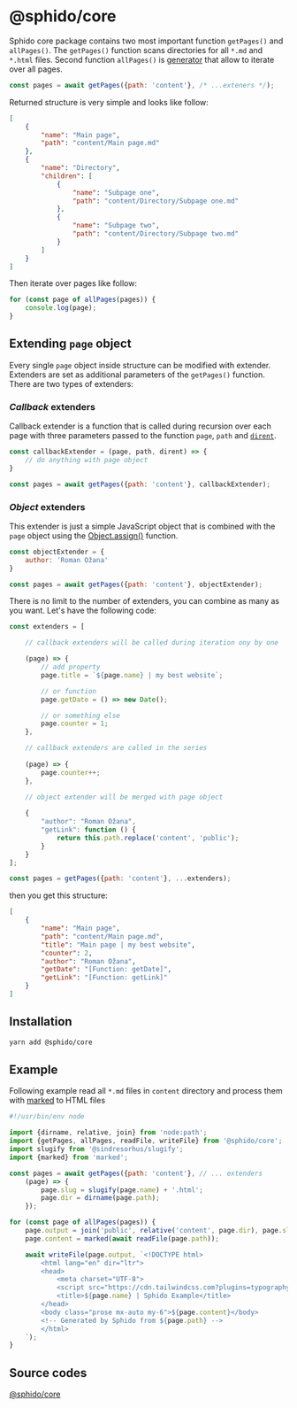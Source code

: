 # @sphido/core

Sphido core package contains two most important function `getPages()` and `allPages()`.
The `getPages()` function scans directories for all `*.md` and `*.html` files.
Second function `allPages()` is [generator](https://developer.mozilla.org/en-US/docs/Web/JavaScript/Reference/Global_Objects/Generator)
that allow to iterate over all pages.

```javascript
const pages = await getPages({path: 'content'}, /* ...exteners */);
```

Returned structure is very simple and looks like follow:

```json
[
	{
		"name": "Main page",
		"path": "content/Main page.md"
	},
	{
		"name": "Directory",
		"children": [
			{
				"name": "Subpage one",
				"path": "content/Directory/Subpage one.md"
			},
			{
				"name": "Subpage two",
				"path": "content/Directory/Subpage two.md"
			}
		]
	}
]
```

Then iterate over pages like follow:

```javascript
for (const page of allPages(pages)) {
	console.log(page);
}
```

## Extending `page` object

Every single `page` object inside structure can be modified with extender. Extenders are set as additional parameters of the `getPages()` function.
There are two types of extenders:

### *Callback* extenders

Callback extender is a function that is called during recursion over each page with three
parameters passed to the function `page`, `path` and [`dirent`](https://nodejs.org/api/fs.html#class-fsdirent).

```javascript
const callbackExtender = (page, path, dirent) => {
	// do anything with page object
}

const pages = await getPages({path: 'content'}, callbackExtender);
```

### *Object* extenders

This extender is just a simple JavaScript object that is combined with the `page` object using the  [Object.assign()](https://developer.mozilla.org/en-US/docs/Web/JavaScript/Reference/Global_Objects/Object/assign) function.

```javascript
const objectExtender = {
	author: 'Roman Ožana'
}

const pages = await getPages({path: 'content'}, objectExtender);
```

There is no limit to the number of extenders, you can combine as many as you want.
Let's have the following code:

```javascript
const extenders = [

	// callback extenders will be called during iteration ony by one

	(page) => {
		// add property
		page.title = `${page.name} | my best website`;

		// or function
		page.getDate = () => new Date();

		// or something else 
		page.counter = 1;
	},

	// callback extenders are called in the series
  
	(page) => {
		page.counter++;
	},

	// object extender will be merged with page object
  
	{
		"author": "Roman Ožana",
		"getLink": function () {
			return this.path.replace('content', 'public');
		}
	}
];

const pages = getPages({path: 'content'}, ...extenders);
```

then you get this structure:

```json
[
	{
		"name": "Main page",
		"path": "content/Main page.md",
		"title": "Main page | my best website",
		"counter": 2,
		"author": "Roman Ožana",
		"getDate": "[Function: getDate]",
		"getLink": "[Function: getLink]"
	}
]
```

## Installation

```bash
yarn add @sphido/core
```

## Example

Following example read all `*.md` files in `content` directory and process them with [marked](https://github.com/markedjs/marked) to HTML files

```javascript
#!/usr/bin/env node

import {dirname, relative, join} from 'node:path';
import {getPages, allPages, readFile, writeFile} from '@sphido/core';
import slugify from '@sindresorhus/slugify';
import {marked} from 'marked';

const pages = await getPages({path: 'content'}, // ... extenders
	(page) => {
		page.slug = slugify(page.name) + '.html';
		page.dir = dirname(page.path);
	});

for (const page of allPages(pages)) {
	page.output = join('public', relative('content', page.dir), page.slug);
	page.content = marked(await readFile(page.path));

	await writeFile(page.output, `<!DOCTYPE html>
		<html lang="en" dir="ltr">
		<head>
			<meta charset="UTF-8">
			<script src="https://cdn.tailwindcss.com?plugins=typography"></script>
			<title>${page.name} | Sphido Example</title>
		</head>
		<body class="prose mx-auto my-6">${page.content}</body>
		<!-- Generated by Sphido from ${page.path} -->
		</html>
	`);
}
```

## Source codes

[@sphido/core](https://github.com/sphido/sphido/tree/main/packages/sphido-core)